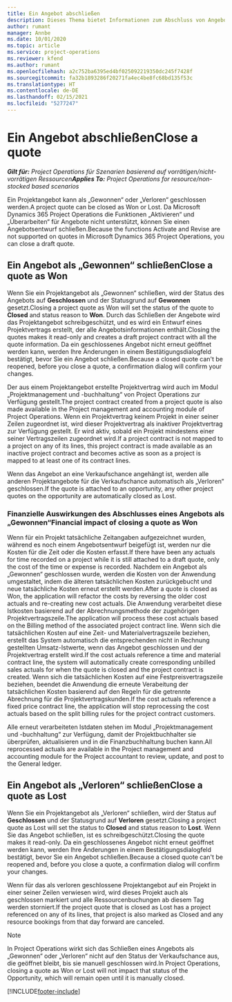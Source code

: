 ```yaml
---
title: Ein Angebot abschließen
description: Dieses Thema bietet Informationen zum Abschluss von Angeboten in Project Operations.
author: rumant
manager: Annbe
ms.date: 10/01/2020
ms.topic: article
ms.service: project-operations
ms.reviewer: kfend
ms.author: rumant
ms.openlocfilehash: a2c752ba6395ed4bf025092219350dc245f7428f
ms.sourcegitcommit: fa32b1893286f20271fa4ec4be8fc68bd135f53c
ms.translationtype: HT
ms.contentlocale: de-DE
ms.lasthandoff: 02/15/2021
ms.locfileid: "5277247"
---
```

# <a name="close-a-quote"></a><span data-ttu-id="fc698-103">Ein Angebot abschließen</span><span class="sxs-lookup"><span data-stu-id="fc698-103">Close a quote</span></span>

<span data-ttu-id="fc698-104">_**Gilt für:** Project Operations für Szenarien basierend auf vorrätigen/nicht-vorrätigen Ressourcen_</span><span class="sxs-lookup"><span data-stu-id="fc698-104">_**Applies To:** Project Operations for resource/non-stocked based scenarios_</span></span>

<span data-ttu-id="fc698-105">Ein Projektangebot kann als „Gewonnen“ oder „Verloren“ geschlossen werden.</span><span class="sxs-lookup"><span data-stu-id="fc698-105">A project quote can be closed as Won or Lost.</span></span> <span data-ttu-id="fc698-106">Da Microsoft Dynamics 365 Project Operations die Funktionen „Aktivieren“ und „Überarbeiten“ für Angebote nicht unterstützt, können Sie einen Angebotsentwurf schließen.</span><span class="sxs-lookup"><span data-stu-id="fc698-106">Because the functions Activate and Revise are not supported on quotes in Microsoft Dynamics 365 Project Operations, you can close a draft quote.</span></span>

## <a name="close-a-quote-as-won"></a><span data-ttu-id="fc698-107">Ein Angebot als „Gewonnen“ schließen</span><span class="sxs-lookup"><span data-stu-id="fc698-107">Close a quote as Won</span></span>

<span data-ttu-id="fc698-108">Wenn Sie ein Projektangebot als „Gewonnen“ schließen, wird der Status des Angebots auf **Geschlossen** und der Statusgrund auf **Gewonnen** gesetzt.</span><span class="sxs-lookup"><span data-stu-id="fc698-108">Closing a project quote as Won will set the status of the quote to **Closed** and status reason to **Won**.</span></span> <span data-ttu-id="fc698-109">Durch das Schließen der Angebote wird das Projektangebot schreibgeschützt, und es wird ein Entwurf eines Projektvertrags erstellt, der alle Angebotsinformationen enthält.</span><span class="sxs-lookup"><span data-stu-id="fc698-109">Closing the quotes makes it read-only and creates a draft project contract with all the quote information.</span></span> <span data-ttu-id="fc698-110">Da ein geschlossenes Angebot nicht erneut geöffnet werden kann, werden Ihre Änderungen in einem Bestätigungsdialogfeld bestätigt, bevor Sie ein Angebot schließen.</span><span class="sxs-lookup"><span data-stu-id="fc698-110">Because a closed quote can't be reopened, before you close a quote, a confirmation dialog will confirm your changes.</span></span>

<span data-ttu-id="fc698-111">Der aus einem Projektangebot erstellte Projektvertrag wird auch im Modul „Projektmanagement und -buchhaltung“ von Project Operations zur Verfügung gestellt.</span><span class="sxs-lookup"><span data-stu-id="fc698-111">The project contract created from a project quote is also made available in the Project management and accounting module of Project Operations.</span></span> <span data-ttu-id="fc698-112">Wenn ein Projektvertrag keinem Projekt in einer seiner Zeilen zugeordnet ist, wird dieser Projektvertrag als inaktiver Projektvertrag zur Verfügung gestellt. Er wird aktiv, sobald ein Projekt mindestens einer seiner Vertragszeilen zugeordnet wird.</span><span class="sxs-lookup"><span data-stu-id="fc698-112">If a project contract is not mapped to a project on any of its lines, this project contract is made available as an inactive project contract and becomes active as soon as a project is mapped to at least one of its contract lines.</span></span>

<span data-ttu-id="fc698-113">Wenn das Angebot an eine Verkaufschance angehängt ist, werden alle anderen Projektangebote für die Verkaufschance automatisch als „Verloren“ geschlossen.</span><span class="sxs-lookup"><span data-stu-id="fc698-113">If the quote is attached to an opportunity, any other project quotes on the opportunity are automatically closed as Lost.</span></span>

### <a name="financial-impact-of-closing-a-quote-as-won"></a><span data-ttu-id="fc698-114">Finanzielle Auswirkungen des Abschlusses eines Angebots als „Gewonnen“</span><span class="sxs-lookup"><span data-stu-id="fc698-114">Financial impact of closing a quote as Won</span></span>

<span data-ttu-id="fc698-115">Wenn für ein Projekt tatsächliche Zeitangaben aufgezeichnet wurden, während es noch einem Angebotsentwurf beigefügt ist, werden nur die Kosten für die Zeit oder die Kosten erfasst.</span><span class="sxs-lookup"><span data-stu-id="fc698-115">If there have been any actuals for time recorded on a project while it is still attached to a draft quote, only the cost of the time or expense is recorded.</span></span> <span data-ttu-id="fc698-116">Nachdem ein Angebot als „Gewonnen“ geschlossen wurde, werden die Kosten von der Anwendung umgestaltet, indem die älteren tatsächlichen Kosten zurückgebucht und neue tatsächliche Kosten erneut erstellt werden.</span><span class="sxs-lookup"><span data-stu-id="fc698-116">After a quote is closed as Won, the application will refactor the costs by reversing the older cost actuals and re-creating new cost actuals.</span></span> <span data-ttu-id="fc698-117">Die Anwendung verarbeitet diese Istkosten basierend auf der Abrechnungsmethode der zugehörigen Projektvertragszeile.</span><span class="sxs-lookup"><span data-stu-id="fc698-117">The application will process these cost actuals based on the Billing method of the associated project contract line.</span></span> <span data-ttu-id="fc698-118">Wenn sich die tatsächlichen Kosten auf eine Zeit- und Materialvertragszeile beziehen, erstellt das System automatisch die entsprechenden nicht in Rechnung gestellten Umsatz-Istwerte, wenn das Angebot geschlossen und der Projektvertrag erstellt wird.</span><span class="sxs-lookup"><span data-stu-id="fc698-118">If the cost actuals reference a time and material contract line, the system will automatically create corresponding unbilled sales actuals for when the quote is closed and the project contract is created.</span></span> <span data-ttu-id="fc698-119">Wenn sich die tatsächlichen Kosten auf eine Festpreisvertragszeile beziehen, beendet die Anwendung die erneute Verabeitung der tatsächlichen Kosten basierend auf den Regeln für die getrennte Abrechnung für die Projektvertragskunden.</span><span class="sxs-lookup"><span data-stu-id="fc698-119">If the cost actuals reference a fixed price contract line, the application will stop reprocessing the cost actuals based on the split billing rules for the project contract customers.</span></span>

<span data-ttu-id="fc698-120">Alle erneut verarbeiteten Istdaten stehen im Modul „Projektmanagement und -buchhaltung“ zur Verfügung, damit der Projektbuchhalter sie überprüfen, aktualisieren und in die Finanzbuchhaltung buchen kann.</span><span class="sxs-lookup"><span data-stu-id="fc698-120">All reprocessed actuals are available in the Project management and accounting module for the Project accountant to review, update, and post to the General ledger.</span></span> 

## <a name="close-a-quote-as-lost"></a><span data-ttu-id="fc698-121">Ein Angebot als „Verloren“ schließen</span><span class="sxs-lookup"><span data-stu-id="fc698-121">Close a quote as Lost</span></span>

<span data-ttu-id="fc698-122">Wenn Sie ein Projektangebot als „Verloren“ schließen, wird der Status auf **Geschlossen** und der Statusgrund auf **Verloren** gesetzt.</span><span class="sxs-lookup"><span data-stu-id="fc698-122">Closing a project quote as Lost will set the status to **Closed** and status reason to **Lost**.</span></span> <span data-ttu-id="fc698-123">Wenn Sie das Angebot schließen, ist es schreibgeschützt.</span><span class="sxs-lookup"><span data-stu-id="fc698-123">Closing the quote makes it read-only.</span></span> <span data-ttu-id="fc698-124">Da ein geschlossenes Angebot nicht erneut geöffnet werden kann, werden Ihre Änderungen in einem Bestätigungsdialogfeld bestätigt, bevor Sie ein Angebot schließen.</span><span class="sxs-lookup"><span data-stu-id="fc698-124">Because a closed quote can't be reopened and, before you close a quote, a confirmation dialog will confirm your changes.</span></span>

<span data-ttu-id="fc698-125">Wenn für das als verloren geschlossene Projektangebot auf ein Projekt in einer seiner Zeilen verwiesen wird, wird dieses Projekt auch als geschlossen markiert und alle Ressourcenbuchungen ab diesem Tag werden storniert.</span><span class="sxs-lookup"><span data-stu-id="fc698-125">If the project quote that is closed as Lost has a project referenced on any of its lines, that project is also marked as Closed and any resource bookings from that day forward are canceled.</span></span>

> [!NOTE]
> <span data-ttu-id="fc698-126">In Project Operations wirkt sich das Schließen eines Angebots als „Gewonnen“ oder „Verloren“ nicht auf den Status der Verkaufschance aus, die geöffnet bleibt, bis sie manuell geschlossen wird.</span><span class="sxs-lookup"><span data-stu-id="fc698-126">In Project Operations, closing a quote as Won or Lost will not impact that status of the Opportunity, which will remain open until it is manually closed.</span></span>


[!INCLUDE[footer-include](../includes/footer-banner.md)]